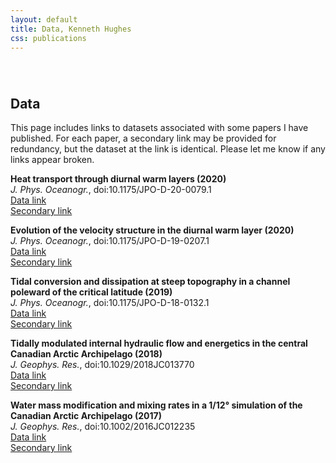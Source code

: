 ```yaml
---
layout: default
title: Data, Kenneth Hughes
css: publications
---
```

######  

## Data

This page includes links to datasets associated with some papers I have published. For each paper, a secondary link may be provided for redundancy, but the dataset at the link is identical. Please let me know if any links appear broken.

__Heat transport through diurnal warm layers (2020)__  
*J. Phys. Oceanogr.*, doi:10.1175/JPO-D-20-0079.1  
[Data link][heat_flux_link1]  
[Secondary link][heat_flux_link2]

__Evolution of the velocity structure in the diurnal warm layer (2020)__  
*J. Phys. Oceanogr.*, doi:10.1175/JPO-D-19-0207.1  
[Data link][dwl_shear_link1]  
[Secondary link][dwl_shear_link2]

__Tidal conversion and dissipation at steep topography in a channel poleward of the critical latitude (2019)__  
*J. Phys. Oceanogr.*, doi:10.1175/JPO-D-18-0132.1   
[Data link][subinertial_link]  
[Secondary link][subinertial_link2]


__Tidally modulated internal hydraulic flow and energetics in the central Canadian Arctic Archipelago (2018)__  
*J. Geophys. Res.*, doi:10.1029/2018JC013770  
[Data link][obs_link]  
[Secondary link][obs_link2]


__Water mass modification and mixing rates in a 1/12° simulation of the Canadian Arctic Archipelago (2017)__  
*J. Geophys. Res.*, doi:10.1002/2016JC012235   
[Data link][anha_link]  
[Secondary link][anha_link2]


[anha_link]: https://drive.google.com/drive/folders/1iKxwf8xNfUjXmlTmVYgVi6NElyvCAnY6?usp=sharing
[anha_link2]: https://drive.google.com/open?id=0BySUVZ0q8bZHUE1tQzAzWUxMMDA
[obs_link]: https://drive.google.com/drive/folders/1Pu2VupntwQXywDMbuOmDSUGqNS5cRQ1a?usp=sharing
[obs_link2]: https://drive.google.com/open?id=0BySUVZ0q8bZHbEhrVkdOOXZ0alU
[subinertial_link]: https://drive.google.com/open?id=1QI3MU-Q8KISBZwfU_j1mCGPsdQU0167g
[subinertial_link2]: https://drive.google.com/drive/folders/10sfZzu8WTsMYflYrKlIIMqWf8XY_RW1F?usp=sharing
[dwl_shear_link1]: https://drive.google.com/open?id=1OxHp4w6esHfziWdjozTY-Iuag3UNdlOs
[dwl_shear_link2]: https://drive.google.com/open?id=1wiFHc-7G0WN9Q2SO9ihSmAG7zCMFFpJJ
[heat_flux_link1]: http://dx.doi.org/10.5281/zenodo.3894910
[heat_flux_link2]: https://drive.google.com/drive/folders/1KdgSu0YsQHJkdo2nPFX86lGl_MgmGAI5?usp=sharing

